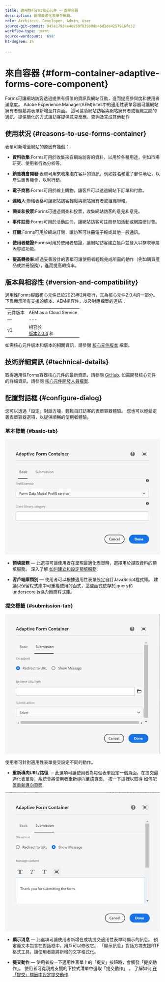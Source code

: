```yaml
---
title: 適用性Forms核心元件 — 表單容器
description: 新增最適化表單至網頁。
role: Architect, Developer, Admin, User
source-git-commit: 945e1793ae4e959f83960db46d2de4257916fe32
workflow-type: tm+mt
source-wordcount: '698'
ht-degree: 1%

---
```



# 來自容器 {#form-container-adaptive-forms-core-component}

Forms可讓網站訪客透過提供有價值的資訊與網站互動，進而提高參與度和使用者滿意度。 Adobe Experience Manager(AEM)Sites中的適用性表單容器可讓網站擁有者輕鬆將表單新增至其頁面。 這可協助網站訪客與網站擁有者或組織之間的通訊，提供簡化的方式讓訪客提供意見反應、查詢及完成其他動作

## 使用狀況 {#reasons-to-use-forms-container}

表單可新增至網站的原因有幾個：

* **資料收集**:Forms可用於收集來自網站訪客的資料，以用於各種用途，例如市場研究、使用者行為分析等。

* **銷售機會開發**:表單可用來收集潛在客戶的資訊，例如姓名和電子郵件地址，以產生銷售機會，以利行銷。

* **電子商務**:Forms可用於線上購物，讓客戶可以透過網站下訂單和付款。

* **連絡人**:聯絡表格可讓網站訪客輕鬆與網站擁有者或組織聯絡。

* **調查和投票**:Forms可透過調查和投票，收集網站訪客的意見和意見。

* **事件註冊**:Forms可用於活動註冊，讓網站訪客可註冊參加活動或網路研討會。

* **訂閱**:Forms可用於網站訂閱，讓訪客可註冊電子報或其他一般通訊。

* **使用者驗證**:Forms可用於使用者驗證，讓網站訪客建立帳戶並登入以存取專屬內容或功能。

* **提高轉換率**:經過妥善設計的表單可讓使用者輕鬆完成所需的動作（例如購買產品或註冊服務），進而提高轉換率。


## 版本與相容性 {#version-and-compatibility}

適用性Forms容器核心元件已於2023年2月發行，其為核心元件2.0.4的一部分。下表顯示所有支援的版本、AEM相容性，以及對應檔案的連結：

|  |  |
|---|---|
| 元件版本 | AEM as a Cloud Service  |
| — | --- |
| v1 | 相容於<br>[版本2.0.4](/help/versions.md) 和 | 相容 | 相容 |

如需核心元件版本和版本的相關資訊，請參閱 [核心元件版本](/help/versions.md) 檔案。

<!-- ## Sample Component Output {#sample-component-output}

To experience the Accordion Component as well as see examples of its configuration options as well as HTML and JSON output, visit the [Component Library](https://adobe.com/go/aem_cmp_library_accordion). -->

## 技術詳細資訊 {#technical-details}

取得適用性Forms容器核心元件的最新資訊，請參閱 [GitHub](https://github.com/adobe/aem-core-forms-components/tree/master/ui.af.apps/src/main/content/jcr_root/apps/core/fd/components/form/container/v1/container). 如需開發核心元件的詳細資訊，請參閱 [核心元件開發人員檔案](/help/developing/overview.md).

## 配置對話框 {#configure-dialog}

您可以透過「設定」對話方塊，輕鬆自訂訪客的表單容器體驗。 您也可以輕鬆定義表單容器選項，以提供順暢的使用者體驗。

### 基本標籤 {#basic-tab}

![基本標籤](/help/adaptive-forms/assets/formcontainer_basictab.png)

* **預填服務**  — 此選項可讓使用者在呈現最適化表單時，選擇用於擷取資料的預填服務。 深入了解 [如何建立和設定預填服務](https://experienceleague.adobe.com/docs/experience-manager-cloud-service/content/forms/create-an-adaptive-form/prepopulate-adaptive-form-fields.html?lang=en#aem-forms-custom-prefill-service).

* **客戶端庫類別**  — 使用者可以根據適用性表單設定自訂JavaScript程式庫。 建議只保留程式庫中可重複使用的函式，這些函式依存於jquery和underscore.js協力廠商程式庫。

### 提交標籤 {#submission-tab}

![提交標籤](/help/adaptive-forms/assets/formcontainer_submissiontab.png)

使用者可針對適用性表單提交設定不同的動作。

* **重新導向URL/路徑**  — 此選項可讓使用者為每個表單設定一個頁面，在提交最適化表單後，系統會將使用者重新導向至該頁面。 按一下這裡以取得 [如何配置重新導向頁面](https://experienceleague.adobe.com/docs/experience-manager-cloud-service/content/forms/create-an-adaptive-form/configure-submit-actions-and-metadata-submission/configuring-redirect-page.html).

![顯示消息頁簽](/help/adaptive-forms/assets/formconatiner_showmessage.png)

* **顯示消息**  — 此選項可讓使用者新增在成功提交適用性表單時顯示的訊息。 預定義文本包含在對話框中，用戶可以修改它。 「顯示訊息」對話方塊支援RTF格式工具，讓使用者能將新增的文字格式化。

* **提交動作**  — 使用者按一下適用性表單上的「提交」按鈕時，會觸發「提交動作」。 使用者可從現成支援的下拉式清單中選取「提交動作」 。 了解如何 [在「提交」標籤中設定提交動作](https://experienceleague.adobe.com/docs/experience-manager-cloud-service/content/forms/create-an-adaptive-form/configure-submit-actions-and-metadata-submission/configuring-submit-actions.html#supporting-custom-functions-in-validation-expressions-br).




